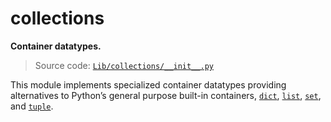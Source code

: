 # collections

**Container datatypes.**

> Source code: [`Lib/collections/__init__.py`](https://github.com/python/cpython/tree/3.12/Lib/collections/__init__.py)

This module implements specialized container datatypes providing alternatives to Python’s general purpose built-in containers, [`dict`](/built-in-types/dict/), [`list`](/built-in-types/list/), [`set`](/built-in-types/set/), and [`tuple`](/built-in-types/tuple/).